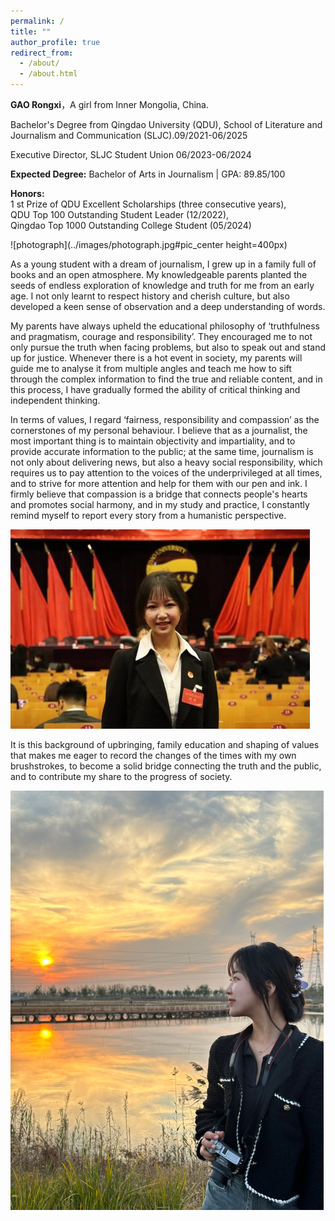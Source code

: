```yaml
---
permalink: /
title: ""
author_profile: true
redirect_from: 
  - /about/
  - /about.html
---
```


**GAO Rongxi**，A girl from Inner Mongolia, China. 

Bachelor's Degree from Qingdao University (QDU), School of Literature and Journalism and Communication (SLJC).<nobr>09/2021-06/2025</nobr>

Executive Director, SLJC Student Union <nobr>06/2023-06/2024</nobr>

**Expected Degree:** Bachelor of Arts in Journalism \| GPA: 89.85/100 

**Honors:**   
1 st Prize of QDU Excellent Scholarships (three consecutive years),   
QDU Top 100 Outstanding Student Leader (12/2022),  
Qingdao Top 1000 Outstanding College Student (05/2024)

![photograph](../images/photograph.jpg#pic_center height=400px)

As a young student with a dream of journalism, I grew up in a family full of books and an open atmosphere. My knowledgeable parents planted the seeds of endless exploration of knowledge and truth for me from an early age. I not only learnt to respect history and cherish culture, but also developed a keen sense of observation and a deep understanding of words.

 

My parents have always upheld the educational philosophy of ‘truthfulness and pragmatism, courage and responsibility’. They encouraged me to not only pursue the truth when facing problems, but also to speak out and stand up for justice. Whenever there is a hot event in society, my parents will guide me to analyse it from multiple angles and teach me how to sift through the complex information to find the true and reliable content, and in this process, I have gradually formed the ability of critical thinking and independent thinking.



In terms of values, I regard ‘fairness, responsibility and compassion’ as the cornerstones of my personal behaviour. I believe that as a journalist, the most important thing is to maintain objectivity and impartiality, and to provide accurate information to the public; at the same time, journalism is not only about delivering news, but also a heavy social responsibility, which requires us to pay attention to the voices of the underprivileged at all times, and to strive for more attention and help for them with our pen and ink. I firmly believe that compassion is a bridge that connects people's hearts and promotes social harmony, and in my study and practice, I constantly remind myself to report every story from a humanistic perspective.

![meeting](../images/meeting.jpg)

It is this background of upbringing, family education and shaping of values that makes me eager to record the changes of the times with my own brushstrokes, to become a solid bridge connecting the truth and the public, and to contribute my share to the progress of society.

![scenery](../images/scenery.png)
